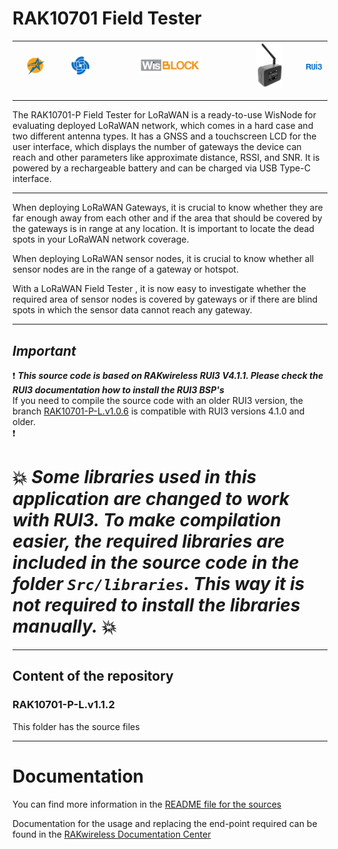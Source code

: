 # RAK10701 Field Tester

| <center><img src="./assets/rakstar.jpg" alt="RAKstar" width=50%></center>  | <center><img src="./assets/RAK-Whirls.png" alt="RAKWireless" width=50%></center> | <center><img src="./assets/WisBlock.png" alt="WisBlock" width=50%></center> | <center><img src="./assets/Field-Tester.png" alt="WisBlock" width=50%></center> | <center><img src="./assets/RUI3.png" alt="RUI3"></center>  |
| -- | -- | -- | -- | -- |

----

The RAK10701-P Field Tester for LoRaWAN is a ready-to-use WisNode for evaluating deployed LoRaWAN network, which comes in a hard case and two different antenna types. It has a GNSS and a touchscreen LCD for the user interface, which displays the number of gateways the device can reach and other parameters like approximate distance, RSSI, and SNR. It is powered by a rechargeable battery and can be charged via USB Type-C interface.

----

When deploying LoRaWAN Gateways, it is crucial to know whether they are far enough away from each other and if the area that should be covered by the gateways is in range at any location. It is important to locate the dead spots in your LoRaWAN network coverage.

When deploying LoRaWAN sensor nodes, it is crucial to know whether all sensor nodes are in the range of a gateway or hotspot.

With a LoRaWAN Field Tester , it is now easy to investigate whether the required area of sensor nodes is covered by gateways or if there are blind spots in which the sensor data cannot reach any gateway.

----

## _Important_

:exclamation: _**This source code is based on RAKwireless RUI3 V4.1.1. Please check the RUI3 documentation how to install the RUI3 BSP's**_    
If you need to compile the source code with an older RUI3 version, the branch [RAK10701-P-L.v1.0.6](https://github.com/RAKWireless/RAK10701-Field-Tester/tree/RAK10701-P-L.v1.0.6) is compatible with RUI3 versions 4.1.0 and older.    
:exclamation:

# :collision: _**Some libraries used in this application are changed to work with RUI3. To make compilation easier, the required libraries are included in the source code in the folder `Src/libraries`. This way it is not required to install the libraries manually.**_ :collision:

----

## Content of the repository

### RAK10701-P-L.v1.1.2

This folder has the source files

----

# Documentation

You can find more information in the [README file for the sources](./RAK10701-P-L.v1.1.2/README.md) 

Documentation for the usage and replacing the end-point required can be found in the [RAKwireless Documentation Center](https://docs.rakwireless.com/Product-Categories/WisNode/RAK10701-P/Overview)

